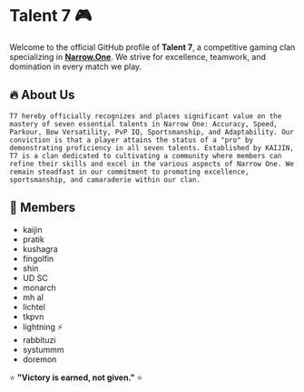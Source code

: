 # Talent 7 🎮

Welcome to the official GitHub profile of **Talent 7**, a competitive gaming clan specializing in **[Narrow.One](https://narrow.one/)**. We strive for excellence, teamwork, and domination in every match we play.

## 🔥 About Us
```T7 hereby officially recognizes and places significant value on the mastery of seven essential talents in Narrow One: Accuracy, Speed, Parkour, Bow Versatility, PvP IQ, Sportsmanship, and Adaptability. Our conviction is that a player attains the status of a "pro" by demonstrating proficiency in all seven talents. Established by KAIJIN, T7 is a clan dedicated to cultivating a community where members can refine their skills and excel in the various aspects of Narrow One. We remain steadfast in our commitment to promoting excellence, sportsmanship, and camaraderie within our clan.```



## 👥 Members
- kaijin
- pratik
- kushagra
- fingolfin
- shin
- UD SC
- monarch
- mh al
- lichtel
- tkpvn
- lightning ⚡
- rabbituzi
- systummm 
- doremon 

⭐ **"Victory is earned, not given."** ⭐  
